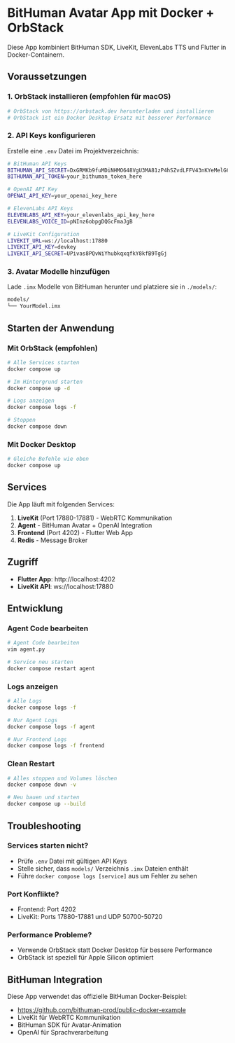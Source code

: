 # BitHuman Avatar App mit Docker + OrbStack

Diese App kombiniert BitHuman SDK, LiveKit, ElevenLabs TTS und Flutter in Docker-Containern.

## Voraussetzungen

### 1. OrbStack installieren (empfohlen für macOS)
```bash
# OrbStack von https://orbstack.dev herunterladen und installieren
# OrbStack ist ein Docker Desktop Ersatz mit besserer Performance
```

### 2. API Keys konfigurieren
Erstelle eine `.env` Datei im Projektverzeichnis:

```bash
# BitHuman API Keys
BITHUMAN_API_SECRET=DxGRMKb9fuMDiNHMO648VgU3MA81zP4hSZvdLFFV43nKYeMelG6x5QfrSH8UyvIRZ
BITHUMAN_API_TOKEN=your_bithuman_token_here

# OpenAI API Key
OPENAI_API_KEY=your_openai_key_here

# ElevenLabs API Keys
ELEVENLABS_API_KEY=your_elevenlabs_api_key_here
ELEVENLABS_VOICE_ID=pNInz6obpgDQGcFmaJgB

# LiveKit Configuration
LIVEKIT_URL=ws://localhost:17880
LIVEKIT_API_KEY=devkey
LIVEKIT_API_SECRET=UPivas8PQvWiYhubkqxqfkY8kfB9TgGj
```

### 3. Avatar Modelle hinzufügen
Lade `.imx` Modelle von BitHuman herunter und platziere sie in `./models/`:

```bash
models/
└── YourModel.imx
```

## Starten der Anwendung

### Mit OrbStack (empfohlen)
```bash
# Alle Services starten
docker compose up

# Im Hintergrund starten
docker compose up -d

# Logs anzeigen
docker compose logs -f

# Stoppen
docker compose down
```

### Mit Docker Desktop
```bash
# Gleiche Befehle wie oben
docker compose up
```

## Services

Die App läuft mit folgenden Services:

1. **LiveKit** (Port 17880-17881) - WebRTC Kommunikation
2. **Agent** - BitHuman Avatar + OpenAI Integration
3. **Frontend** (Port 4202) - Flutter Web App
4. **Redis** - Message Broker

## Zugriff

- **Flutter App**: http://localhost:4202
- **LiveKit API**: ws://localhost:17880

## Entwicklung

### Agent Code bearbeiten
```bash
# Agent Code bearbeiten
vim agent.py

# Service neu starten
docker compose restart agent
```

### Logs anzeigen
```bash
# Alle Logs
docker compose logs -f

# Nur Agent Logs
docker compose logs -f agent

# Nur Frontend Logs
docker compose logs -f frontend
```

### Clean Restart
```bash
# Alles stoppen und Volumes löschen
docker compose down -v

# Neu bauen und starten
docker compose up --build
```

## Troubleshooting

### Services starten nicht?
- Prüfe `.env` Datei mit gültigen API Keys
- Stelle sicher, dass `models/` Verzeichnis `.imx` Dateien enthält
- Führe `docker compose logs [service]` aus um Fehler zu sehen

### Port Konflikte?
- Frontend: Port 4202
- LiveKit: Ports 17880-17881 und UDP 50700-50720

### Performance Probleme?
- Verwende OrbStack statt Docker Desktop für bessere Performance
- OrbStack ist speziell für Apple Silicon optimiert

## BitHuman Integration

Diese App verwendet das offizielle BitHuman Docker-Beispiel:
- https://github.com/bithuman-prod/public-docker-example
- LiveKit für WebRTC Kommunikation
- BitHuman SDK für Avatar-Animation
- OpenAI für Sprachverarbeitung
